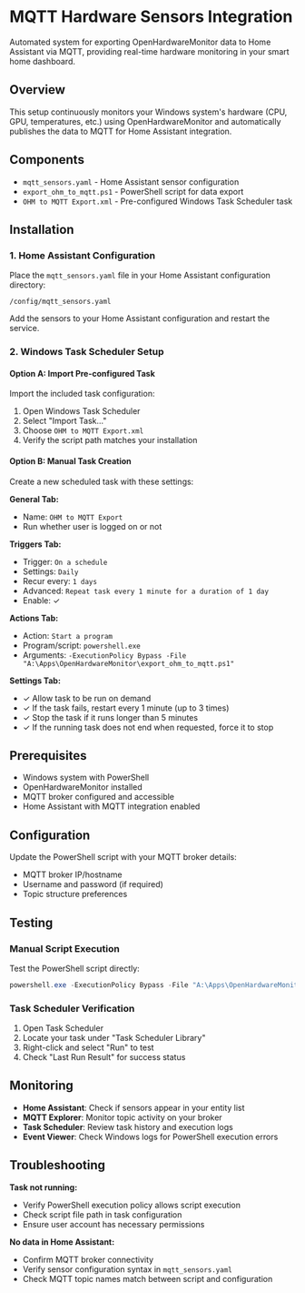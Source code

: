 # MQTT Hardware Sensors Integration

Automated system for exporting OpenHardwareMonitor data to Home Assistant via MQTT, providing real-time hardware monitoring in your smart home dashboard.

## Overview

This setup continuously monitors your Windows system's hardware (CPU, GPU, temperatures, etc.) using OpenHardwareMonitor and automatically publishes the data to MQTT for Home Assistant integration.

## Components

- `mqtt_sensors.yaml` - Home Assistant sensor configuration
- `export_ohm_to_mqtt.ps1` - PowerShell script for data export
- `OHM to MQTT Export.xml` - Pre-configured Windows Task Scheduler task

## Installation

### 1. Home Assistant Configuration

Place the `mqtt_sensors.yaml` file in your Home Assistant configuration directory:

```
/config/mqtt_sensors.yaml
```

Add the sensors to your Home Assistant configuration and restart the service.

### 2. Windows Task Scheduler Setup

#### Option A: Import Pre-configured Task

Import the included task configuration:

1. Open Windows Task Scheduler
2. Select "Import Task..."
3. Choose `OHM to MQTT Export.xml`
4. Verify the script path matches your installation

#### Option B: Manual Task Creation

Create a new scheduled task with these settings:

**General Tab:**
- Name: `OHM to MQTT Export`
- Run whether user is logged on or not

**Triggers Tab:**
- Trigger: `On a schedule`
- Settings: `Daily`
- Recur every: `1 days`
- Advanced: `Repeat task every 1 minute for a duration of 1 day`
- Enable: ✓

**Actions Tab:**
- Action: `Start a program`
- Program/script: `powershell.exe`
- Arguments: `-ExecutionPolicy Bypass -File "A:\Apps\OpenHardwareMonitor\export_ohm_to_mqtt.ps1"`

**Settings Tab:**
- ✓ Allow task to be run on demand
- ✓ If the task fails, restart every 1 minute (up to 3 times)
- ✓ Stop the task if it runs longer than 5 minutes
- ✓ If the running task does not end when requested, force it to stop

## Prerequisites

- Windows system with PowerShell
- OpenHardwareMonitor installed
- MQTT broker configured and accessible
- Home Assistant with MQTT integration enabled

## Configuration

Update the PowerShell script with your MQTT broker details:
- MQTT broker IP/hostname
- Username and password (if required)
- Topic structure preferences

## Testing

### Manual Script Execution

Test the PowerShell script directly:

```powershell
powershell.exe -ExecutionPolicy Bypass -File "A:\Apps\OpenHardwareMonitor\export_ohm_to_mqtt.ps1"
```

### Task Scheduler Verification

1. Open Task Scheduler
2. Locate your task under "Task Scheduler Library"
3. Right-click and select "Run" to test
4. Check "Last Run Result" for success status

## Monitoring

- **Home Assistant**: Check if sensors appear in your entity list
- **MQTT Explorer**: Monitor topic activity on your broker
- **Task Scheduler**: Review task history and execution logs
- **Event Viewer**: Check Windows logs for PowerShell execution errors

## Troubleshooting

**Task not running:**
- Verify PowerShell execution policy allows script execution
- Check script file path in task configuration
- Ensure user account has necessary permissions

**No data in Home Assistant:**
- Confirm MQTT broker connectivity
- Verify sensor configuration syntax in `mqtt_sensors.yaml`
- Check MQTT topic names match between script and configuration